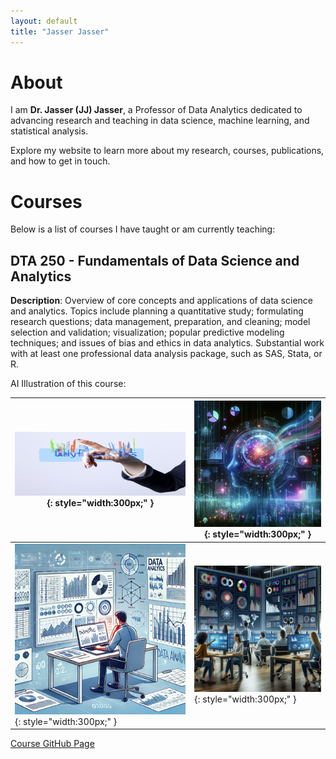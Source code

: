 ```yaml
---
layout: default
title: "Jasser Jasser"
---
```


# About

I am **Dr. Jasser (JJ) Jasser**, a Professor of Data Analytics dedicated to advancing research and teaching in data science, machine learning, and statistical analysis.

Explore my website to learn more about my research, courses, publications, and how to get in touch.

# Courses
Below is a list of courses I have taught or am currently teaching:

## DTA 250 - Fundamentals of Data Science and Analytics
**Description**: Overview of core concepts and applications of data science and analytics. Topics include planning a quantitative study; formulating research questions; data management, preparation, and cleaning; model selection and validation; visualization; popular predictive modeling techniques; and issues of bias and ethics in data analytics. Substantial work with at least one professional data analysis package, such as SAS, Stata, or R.

AI Illustration of this course:

| ![alt text](_imgs/_ai_illustrations/_dta250/fall23.png){: style="width:300px;" } | ![alt text](_imgs/_ai_illustrations/_dta250/spring24.png){: style="width:300px;" } |
| --- | --- |
| ![alt text](_imgs/_ai_illustrations/_dta250/fall24.png){: style="width:300px;" } | ![alt text](_imgs/_ai_illustrations/_dta250/spring25.png){: style="width:300px;" } |

[Course GitHub Page](https://github.com/jjasser87/DTA250Rollins)
